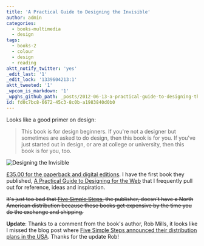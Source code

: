 ```yaml
---
title: 'A Practical Guide to Designing the Invisible'
author: admin
categories:
  - books-multimedia
  - design
tags:
  - books-2
  - colour
  - design
  - reading
aktt_notify_twitter: 'yes'
_edit_last: '1'
_edit_lock: '1339604213:1'
aktt_tweeted: '1'
_wpcom_is_markdown: '1'
_wpghs_github_path: _posts/2012-06-13-a-practical-guide-to-designing-the-invisible.md
id: fd0c7bc8-6672-45c3-8c0b-a1983840d0b0
---
```

<p>Looks like a good primer on design:</p>
<blockquote><p>
  This book is for design beginners. If you're not a designer but sometimes are asked to do design, then this book is for you. If you've just started out in design, or are at college or university, then this book is for you, too.
</p></blockquote>
<p><img src="https://chrisenns.com/wp-content/uploads/2012/06/Designing-the-Invisible.png" alt="Designing the Invisible" title="Designing the Invisible" class="aligncenter size-full wp-image-20493" /></p>
<p><a href="http://www.fivesimplesteps.com/products/a-practical-guide-to-designing-the-invisible">£35.00 for the paperback and digital editions</a>. I have the first book they published, <a href="http://www.fivesimplesteps.com/products/a-practical-guide-to-designing-for-the-web">A Practical Guide to Designing for the Web</a> that I frequently pull out for reference, ideas and inspiration.</p>
<p><del datetime="2012-06-13T16:15:04+00:00">It's just too bad that <a href="http://www.fivesimplesteps.com">Five Simple Steps</a>, the publisher, doesn't have a North American distribution because these books get expensive by the time you do the exchange and shipping.</del></p>
<p><strong>Update</strong>: Thanks to a comment from the book's author, Rob Mills, it looks like I missed the blog post where <a href="http://www.fivesimplesteps.com/blogs/five-simple-steps-blog/5997586-the-story-of-our-shipping">Five Simple Steps announced their distribution plans in the USA</a>. Thanks for the update Rob!</p>
